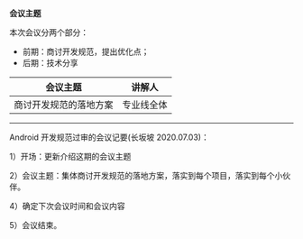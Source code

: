 **会议主题**

本次会议分两个部分：

- 前期：商讨开发规范，提出优化点；
- 后期：技术分享

| 会议主题                                                     | 讲解人 |
| ------------------------------------------------------------ | ------ |
| 商讨开发规范的落地方案                    | 专业线全体  |





-------



Android 开发规范过审的会议记要(长坂坡 2020.07.03)：

1）开场：更新介绍这期的会议主题

2）会议主题：集体商讨开发规范的落地方案，落实到每个项目，落实到每个小伙伴。

4）确定下次会议时间和会议内容

5）会议结束。